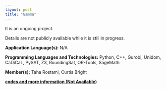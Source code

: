 ```yaml
---
layout: post
title: "Gamma"
---
```


It is an ongoing project.

Details are not publicly available while it is still in progress.

**Application Language(s):** N/A

**Programming Languages and Technologies:** Python, C++, Gurobi, Unidom, CaDiCaL, PySAT, Z3, RoundingSat, OR-Tools, SageMath

**Member(s):** Taha Rostami, Curtis Bright

**[codes and more information (Not Available)](#)**
